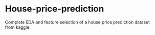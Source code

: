 # House-price-prediction
Complete EDA and feature selection of a house price prediction dataset from kaggle
